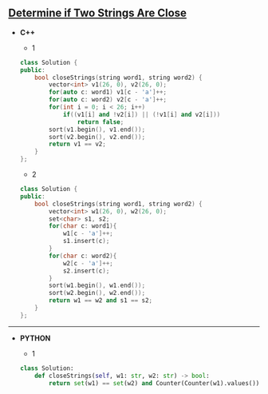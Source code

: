 ## [Determine if Two Strings Are Close](https://leetcode.com/problems/determine-if-two-strings-are-close/)

* **C++**

  * 1
  ```cpp
  class Solution {
  public:
      bool closeStrings(string word1, string word2) {
          vector<int> v1(26, 0), v2(26, 0);
          for(auto c: word1) v1[c - 'a']++;
          for(auto c: word2) v2[c - 'a']++;
          for(int i = 0; i < 26; i++)
              if((v1[i] and !v2[i]) || (!v1[i] and v2[i]))
                  return false;
          sort(v1.begin(), v1.end());
          sort(v2.begin(), v2.end());
          return v1 == v2;
      }
  };
  ```
  
  * 2
  ```cpp
  class Solution {
  public:
      bool closeStrings(string word1, string word2) {
          vector<int> w1(26, 0), w2(26, 0);
          set<char> s1, s2;
          for(char c: word1){
              w1[c - 'a']++;
              s1.insert(c);
          }
          for(char c: word2){
              w2[c - 'a']++;
              s2.insert(c);
          }
          sort(w1.begin(), w1.end());
          sort(w2.begin(), w2.end());
          return w1 == w2 and s1 == s2;
      }
  };
  ```
  
<hr>

* **PYTHON**

  * 1
  ```py
  class Solution:
      def closeStrings(self, w1: str, w2: str) -> bool:
          return set(w1) == set(w2) and Counter(Counter(w1).values()) == Counter(Counter(w2).values())
  ```
